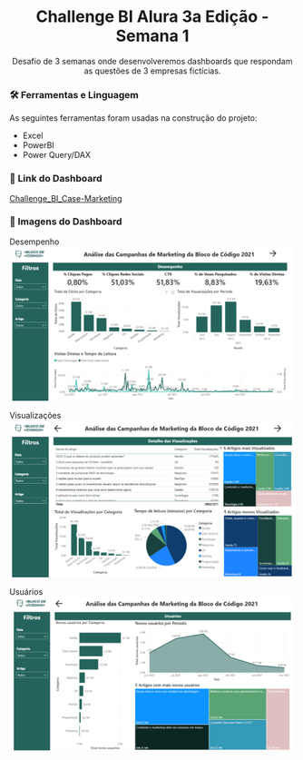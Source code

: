 <h1 align="center">Challenge BI Alura 3a Edição - Semana 1</h1>
<p align="center">Desafio de 3 semanas onde desenvolveremos dashboards que respondam as questões de 3 empresas fictícias.</p>

### 🛠 Ferramentas e Linguagem

As seguintes ferramentas foram usadas na construção do projeto:

- Excel
- PowerBI
- Power Query/DAX

### 🔗 Link do Dashboard

[Challenge_BI_Case-Marketing](https://app.powerbi.com/view?r=eyJrIjoiMjEzNDRlMzEtZjRiNi00ZjBiLWE5NTktYTZlZTU3OTgxNmMzIiwidCI6Ijc1NTBkNzQ2LTVmYjEtNGY1ZS04MzBiLWRlMzlkOGE5YTNmNyJ9)

### 📸 Imagens do Dashboard

Desempenho
![](https://github.com/guicdias/Callenge_BI/blob/main/Page-1_Desempenho.png)

Visualizações
![](https://github.com/guicdias/Callenge_BI/blob/main/Page-2_Visualizacoes.png)

Usuários
![](https://github.com/guicdias/Callenge_BI/blob/main/Page-3_Usuarios.png)
